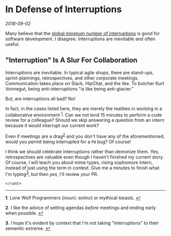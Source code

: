 # In Defense of Interruptions

_2018-09-02_

Many believe that the [global minimum number of interruptions](https://heeris.id.au/2013/this-is-why-you-shouldnt-interrupt-a-programmer/) 
is good for software development. I disagree. Interruptions are inevitable 
and often useful.

## "Interruption" Is A Slur For Collaboration

Interruptions are inevitable. In typical agile shops, there are stand-ups, sprint-plannings, retrospectives, and 
other corporate meetings. Communication takes place on Slack, HipChat, and the like. To butcher Kurt Vonnegut, being 
anti-interruptions "is like being anti-glacier." 

But, are interruptions all bad? No!

In fact, in the cases listed here, they are merely the realities in working in a collaborative environment
<sup id="a1">[1](#f1)</sup>. Can we not lend 15 minutes to perform a code review for a colleague? Should we skip 
answering a question from an intern because it would interrupt our current work? 

Even if meetings are a drag<sup id="a2">[2](#f2)</sup> and you don't have any of the aforementioned, would you permit being 
interrupted for a `P0` bug? Of course!

I think we should celebrate interruptions rather than demonize them. Yes, retrospectives are valuable even though I 
haven't finished my current story. Of course, I will teach you about mime types, rising sophomore intern, instead of just
using the term in context. Give me a minutes to finish what I'm typing<sup id="a3">[3](#f3)</sup>, but then *yes*, I'll 
review your PR. 

`</rant>`

* * * 

<b id="f1">1</b>. Lone Wolf Programmers (noun): extinct or mythical-beasts. [↩](#a1)

<b id="f2">2</b>. I like the advice of setting agendas *before* meetings and ending early when possible. [↩](#a2)

<b id="f3">3</b>. I hope it's evident by context that I'm not taking "interruptions" to their semantic extreme. [↩](#a3)
